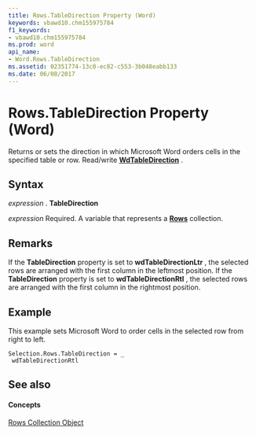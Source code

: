 ```yaml
---
title: Rows.TableDirection Property (Word)
keywords: vbawd10.chm155975784
f1_keywords:
- vbawd10.chm155975784
ms.prod: word
api_name:
- Word.Rows.TableDirection
ms.assetid: 02351774-13c0-ec82-c553-3b048eabb133
ms.date: 06/08/2017
---
```



# Rows.TableDirection Property (Word)

Returns or sets the direction in which Microsoft Word orders cells in the specified table or row. Read/write **[WdTableDirection](wdtabledirection-enumeration-word.md)** .


## Syntax

 _expression_ . **TableDirection**

 _expression_ Required. A variable that represents a **[Rows](rows-object-word.md)** collection.


## Remarks

If the **TableDirection** property is set to **wdTableDirectionLtr** , the selected rows are arranged with the first column in the leftmost position. If the **TableDirection** property is set to **wdTableDirectionRtl** , the selected rows are arranged with the first column in the rightmost position.


## Example

This example sets Microsoft Word to order cells in the selected row from right to left.


```
Selection.Rows.TableDirection = _ 
 wdTableDirectionRtl
```


## See also


#### Concepts


[Rows Collection Object](rows-object-word.md)

